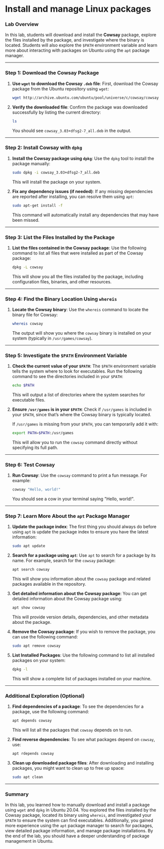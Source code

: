 # Install and manage Linux packages

### Lab Overview

In this lab, students will download and install the **Cowsay** package, explore the files installed by the package, and investigate where the binary is located. Students will also explore the `$PATH` environment variable and learn more about interacting with packages on Ubuntu using the `apt` package manager.

---

### Step 1: Download the Cowsay Package

1. **Use `wget` to download the Cowsay `.deb` file**:
   First, download the Cowsay package from the Ubuntu repository using `wget`:

   ```bash
   wget http://archive.ubuntu.com/ubuntu/pool/universe/c/cowsay/cowsay_3.03+dfsg2-7_all.deb
   ```

2. **Verify the downloaded file**:
   Confirm the package was downloaded successfully by listing the current directory:

   ```bash
   ls
   ```

   You should see `cowsay_3.03+dfsg2-7_all.deb` in the output.

---

### Step 2: Install Cowsay with `dpkg`

1. **Install the Cowsay package using `dpkg`**:
   Use the `dpkg` tool to install the package manually:

   ```bash
   sudo dpkg -i cowsay_3.03+dfsg2-7_all.deb
   ```

   This will install the package on your system.

2. **Fix any dependency issues (if needed)**:
   If any missing dependencies are reported after installing, you can resolve them using `apt`:

   ```bash
   sudo apt-get install -f
   ```

   This command will automatically install any dependencies that may have been missed.

---

### Step 3: List the Files Installed by the Package

1. **List the files contained in the Cowsay package**:
   Use the following command to list all files that were installed as part of the Cowsay package:

   ```bash
   dpkg -L cowsay
   ```

   This will show you all the files installed by the package, including configuration files, binaries, and other resources.

---

### Step 4: Find the Binary Location Using `whereis`

1. **Locate the Cowsay binary**:
   Use the `whereis` command to locate the binary file for Cowsay:

   ```bash
   whereis cowsay
   ```

   The output will show you where the `cowsay` binary is installed on your system (typically in `/usr/games/cowsay`).

---

### Step 5: Investigate the `$PATH` Environment Variable

1. **Check the current value of your `$PATH`**:
   The `$PATH` environment variable tells the system where to look for executables. Run the following command to see the directories included in your `$PATH`:

   ```bash
   echo $PATH
   ```

   This will output a list of directories where the system searches for executable files.

2. **Ensure `/usr/games` is in your `$PATH`**:
   Check if `/usr/games` is included in your `$PATH`, since that’s where the Cowsay binary is typically located.

   If `/usr/games` is missing from your `$PATH`, you can temporarily add it with:

   ```bash
   export PATH=$PATH:/usr/games
   ```

   This will allow you to run the `cowsay` command directly without specifying its full path.

---

### Step 6: Test Cowsay

1. **Run Cowsay**:
   Use the `cowsay` command to print a fun message. For example:

   ```bash
   cowsay "Hello, world!"
   ```

   You should see a cow in your terminal saying "Hello, world!".

---

### Step 7: Learn More About the `apt` Package Manager

1. **Update the package index**:
   The first thing you should always do before using `apt` is update the package index to ensure you have the latest information:

   ```bash
   sudo apt update
   ```

2. **Search for a package using `apt`**:
   Use `apt` to search for a package by its name. For example, search for the `cowsay` package:

   ```bash
   apt search cowsay
   ```

   This will show you information about the `cowsay` package and related packages available in the repository.

3. **Get detailed information about the Cowsay package**:
   You can get detailed information about the Cowsay package using:

   ```bash
   apt show cowsay
   ```

   This will provide version details, dependencies, and other metadata about the package.

4. **Remove the Cowsay package**:
   If you wish to remove the package, you can use the following command:

   ```bash
   sudo apt remove cowsay
   ```

5. **List Installed Packages**:
   Use the following command to list all installed packages on your system:

   ```bash
   dpkg -l
   ```

   This will show a complete list of packages installed on your machine.

---

### Additional Exploration (Optional)

1. **Find dependencies of a package**:
   To see the dependencies for a package, use the following command:

   ```bash
   apt depends cowsay
   ```

   This will list all the packages that `cowsay` depends on to run.

2. **Find reverse dependencies**:
   To see what packages depend on `cowsay`, use:

   ```bash
   apt rdepends cowsay
   ```

3. **Clean up downloaded package files**:
   After downloading and installing packages, you might want to clean up to free up space:

   ```bash
   sudo apt clean
   ```

---

### Summary

In this lab, you learned how to manually download and install a package using `wget` and `dpkg` in Ubuntu 20.04. You explored the files installed by the Cowsay package, located its binary using `whereis`, and investigated your `$PATH` to ensure the system can find executables. Additionally, you gained more experience using the `apt` package manager to search for packages, view detailed package information, and manage package installations. By the end of the lab, you should have a deeper understanding of package management in Ubuntu.